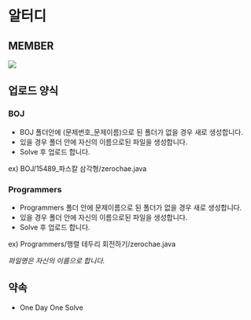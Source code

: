# 알터디

## MEMBER

<a href="https://github.com/zerochae/Altudy/graphs/contributors">
  <img src="https://contrib.rocks/image?repo=zerochae/Altudy" />
</a>

## 업로드 양식

### BOJ

- BOJ 폴더안에 (문제번호_문제이름)으로 된 폴더가 없을 경우 새로 생성합니다. 
- 있을 경우 폴더 안에 자신의 이름으로된 파일을 생성합니다.
- Solve 후 업로드 합니다.

ex) BOJ/15489_파스칼 삼각형/zerochae.java

### Programmers

- Programmers 폴더 안에 문제이름으로 된 폴더가 없을 경우 새로 생성합니다.
- 있을 경우 폴더 안에 자신의 이름으로된 파일을 생성합니다.
- Solve 후 업로드 합니다.

ex) Programmers/행렬 테두리 회전하기/zerochae.java

*파일명은 자신의 이름으로 합니다.*

## 약속

- One Day One Solve
